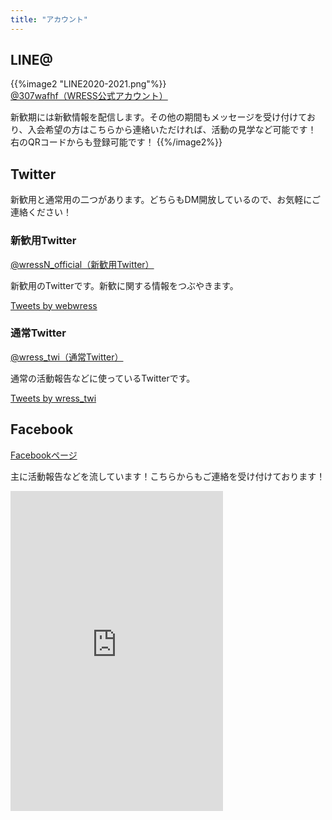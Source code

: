 ```yaml
---
title: "アカウント"
---
```

## LINE@
{{%image2 "LINE2020-2021.png"%}}
[@307wafhf（WRESS公式アカウント）](https://line.me/R/ti/p/%40307wafhf)

新歓期には新歓情報を配信します。その他の期間もメッセージを受け付けており、入会希望の方はこちらから連絡いただければ、活動の見学など可能です！　右のQRコードからも登録可能です！
{{%/image2%}}
## Twitter
新歓用と通常用の二つがあります。どちらもDM開放しているので、お気軽にご連絡ください！
<div class="row">
  <div class="col-sm-6">
    <h3>新歓用Twitter</h3>
    <p>
      <a href="https://twitter.com/wressN_official" target="_blank">@wressN_official（新歓用Twitter）</a>
    </p>
    <p>
      新歓用のTwitterです。新歓に関する情報をつぶやきます。
    </p>
    <a class="twitter-timeline" data-theme="dark" data-link-color="#9b2121" height="512px" href="https://twitter.com/webwress?ref_src=twsrc%5Etfw">Tweets by webwress</a> <script async src="https://platform.twitter.com/widgets.js" charset="utf-8"></script>
  </div>
  <div class="col-sm-6">
    <h3>通常Twitter</h3>
    <p>
      <a href="https://twitter.com/wress_twi" target="_blank">@wress_twi（通常Twitter）</a>
    </p>
    <p>
      通常の活動報告などに使っているTwitterです。
    </p>
    <a class="twitter-timeline" data-theme="dark" data-link-color="#9b2121" height="512px" href="https://twitter.com/wress_twi?ref_src=twsrc%5Etfw">Tweets by wress_twi</a> <script async src="https://platform.twitter.com/widgets.js" charset="utf-8"></script>
  </div>
</div>

## Facebook
[Facebookページ](https://www.facebook.com/wasedarikoess/)

主に活動報告などを流しています！こちらからもご連絡を受け付けております！
<div class="text-center">
<iframe src="https://www.facebook.com/plugins/page.php?href=https%3A%2F%2Fwww.facebook.com%2Fwasedarikoess%2F&tabs=timeline&width=340&height=512&small_header=true&adapt_container_width=true&hide_cover=false&show_facepile=true&appId" width="340" height="512" style="border:none;overflow:hidden" scrolling="no" frameborder="0" allowTransparency="true" allow="encrypted-media"></iframe>
</div>
